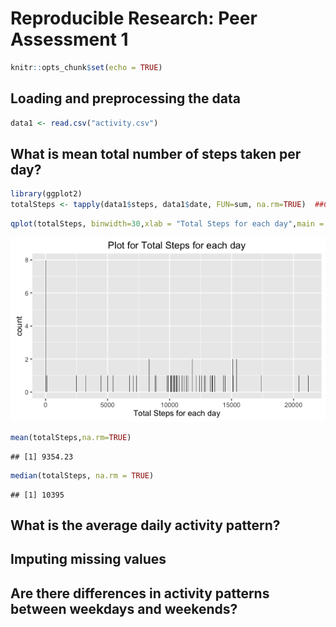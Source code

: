 # Reproducible Research: Peer Assessment 1


```r
knitr::opts_chunk$set(echo = TRUE)
```

## Loading and preprocessing the data

```r
data1 <- read.csv("activity.csv")
```

## What is mean total number of steps taken per day?

```r
library(ggplot2)
totalSteps <- tapply(data1$steps, data1$date, FUN=sum, na.rm=TRUE)  ##Calculate the total steps by date.
```


```r
qplot(totalSteps, binwidth=30,xlab = "Total Steps for each day",main = "Plot for Total Steps for each day")
```

![](PA1_template_files/figure-html/totalSteps-1.png)<!-- -->


```r
mean(totalSteps,na.rm=TRUE)
```

```
## [1] 9354.23
```

```r
median(totalSteps, na.rm = TRUE)
```

```
## [1] 10395
```

## What is the average daily activity pattern?



## Imputing missing values



## Are there differences in activity patterns between weekdays and weekends?
